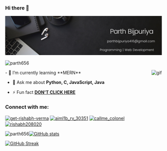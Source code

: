 ### Hi there 👋
<!-- adding photo -->

![MasterHead](https://github.com/parth656/parth656/blob/main/profile.png?raw=true)
<p align="left"> <img src="https://komarev.com/ghpvc/?username=parth656&label=Profile%20views&color=0e75b6&style=flat" alt="parth656" /> </p>
<img src="https://tenor.com/view/pixel-night-gif-21412193/" alt="gif" align=right>
- 🌱 I’m currently learning **MERN**

- 💬 Ask me about **Python, C, JavaScript, Java**

- ⚡ Fun fact **<a href="#">DON'T CLICK HERE</a>**

<h3 align="left">Connect with me:</h3>
<p align="left">
<a href="https://www.linkedin.com/in/parth-bijpuriya-821786228/" target="blank"><img align="center" src="https://raw.githubusercontent.com/rahuldkjain/github-profile-readme-generator/master/src/images/icons/Social/linked-in-alt.svg" alt="get-rishabh-verma" height="30" width="40" /></a>
<a href="https://www.hackerrank.com/AIMLPARTH31717" target="blank"><img align="center" src="https://raw.githubusercontent.com/rahuldkjain/github-profile-readme-generator/master/src/images/icons/Social/hackerrank.svg" alt="aiml1b_rv_30351" height="30" width="40" /></a>
<a href="https://www.leetcode.com/parthbijpuriya" target="blank"><img align="center" src="https://raw.githubusercontent.com/rahuldkjain/github-profile-readme-generator/master/src/images/icons/Social/leet-code.svg" alt="callme_colonel" height="30" width="40" /></a>
<a href="https://auth.geeksforgeeks.org/user/parthbijpuriya416" target="blank"><img align="center" src="https://raw.githubusercontent.com/rahuldkjain/github-profile-readme-generator/master/src/images/icons/Social/geeks-for-geeks.svg" alt="rishabh208020" height="30" width="40" /></a>
</p>
<p><img align="left" src="https://github-readme-stats.vercel.app/api/top-langs?username=parth656&show_icons=true&locale=en&layout=compact" alt="parth656" /></p>

[![GitHub stats](https://github-readme-stats.vercel.app/api?username=parth656)](https://github.com/anuraghazra/github-readme-stats)

[![GitHub Streak](https://streak-stats.demolab.com/?user=parth656)](https://git.io/streak-stats)

<!--
**parth656/parth656** is a ✨ _special_ ✨ repository because its `README.md` (this file) appears on your GitHub profile.

Here are some ideas to get you started:

- 🔭 I’m currently working on ...
- 🌱 I’m currently learning ...
- 👯 I’m looking to collaborate on ...
- 🤔 I’m looking for help with ...
- 💬 Ask me about ...
- 📫 How to reach me: ...
- 😄 Pronouns: ...
- ⚡ Fun fact: ...
-->
